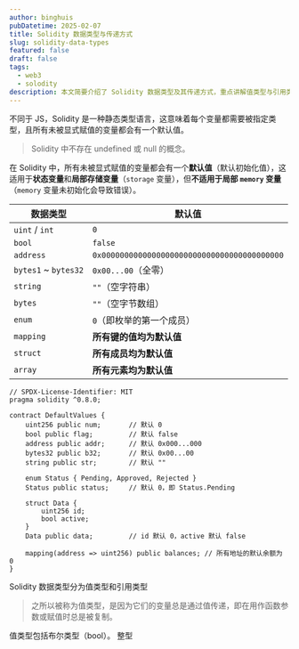 ```yaml
---
author: binghuis
pubDatetime: 2025-02-07
title: Solidity 数据类型与传递方式
slug: solidity-data-types
featured: false
draft: false
tags:
  - web3
  - solodity
description: 本文简要介绍了 Solidity 数据类型及其传递方式，重点讲解值类型与引用类型的区别，以及数据存储位置对传递方式的影响。
---
```


不同于 JS，Solidity 是一种静态类型语言，这意味着每个变量都需要被指定类型，且所有未被显式赋值的变量都会有一个默认值。

> Solidity 中不存在 undefined 或 null 的概念。

在 Solidity 中，所有未被显式赋值的变量都会有一个**默认值**（默认初始化值），这适用于**状态变量**和**局部存储变量**（`storage` 变量），但**不适用于局部 `memory` 变量**（`memory` 变量未初始化会导致错误）。

| 数据类型             | 默认值                                       |
| -------------------- | -------------------------------------------- |
| `uint` / `int`       | `0`                                          |
| `bool`               | `false`                                      |
| `address`            | `0x0000000000000000000000000000000000000000` |
| `bytes1` ~ `bytes32` | `0x00...00`（全零）                          |
| `string`             | `""`（空字符串）                             |
| `bytes`              | `""`（空字节数组）                           |
| `enum`               | `0`（即枚举的第一个成员）                    |
| `mapping`            | **所有键的值均为默认值**                     |
| `struct`             | **所有成员均为默认值**                       |
| `array`              | **所有元素均为默认值**                       |

```solidity
// SPDX-License-Identifier: MIT
pragma solidity ^0.8.0;

contract DefaultValues {
    uint256 public num;       // 默认 0
    bool public flag;         // 默认 false
    address public addr;      // 默认 0x000...000
    bytes32 public b32;       // 默认 0x00...00
    string public str;        // 默认 ""

    enum Status { Pending, Approved, Rejected }
    Status public status;     // 默认 0，即 Status.Pending

    struct Data {
        uint256 id;
        bool active;
    }
    Data public data;         // id 默认 0，active 默认 false

    mapping(address => uint256) public balances; // 所有地址的默认余额为 0
}
```

Solidity 数据类型分为值类型和引用类型

> 之所以被称为值类型，是因为它们的变量总是通过值传递，即在用作函数参数或赋值时总是被复制。

值类型包括布尔类型（bool）。
整型
